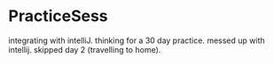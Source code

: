 # PracticeSess
integrating with intelliJ.
thinking for a 30 day practice.
messed up with intellij.
skipped day 2 (travelling to home).
